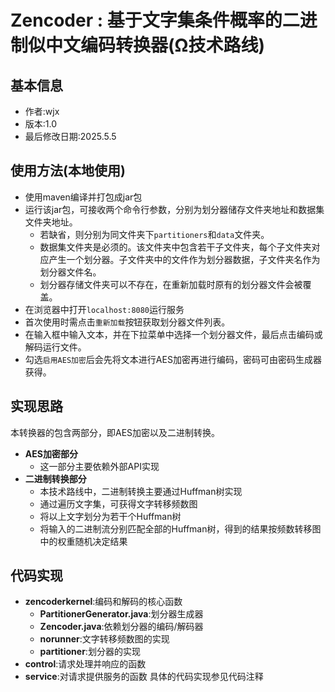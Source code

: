 # Zencoder : 基于文字集条件概率的二进制似中文编码转换器(Ω技术路线)

## 基本信息
- 作者:wjx
- 版本:1.0
- 最后修改日期:2025.5.5

## 使用方法(本地使用)
- 使用maven编译并打包成jar包
- 运行该jar包，可接收两个命令行参数，分别为划分器储存文件夹地址和数据集文件夹地址。  
  - 若缺省，则分别为同文件夹下`partitioners`和`data`文件夹。
  - 数据集文件夹是必须的。该文件夹中包含若干子文件夹，每个子文件夹对应产生一个划分器。子文件夹中的文件作为划分器数据，子文件夹名作为划分器文件名。
  - 划分器存储文件夹可以不存在，在重新加载时原有的划分器文件会被覆盖。
- 在浏览器中打开`localhost:8080`运行服务
- 首次使用时需点击`重新加载`按钮获取划分器文件列表。
- 在输入框中输入文本，并在下拉菜单中选择一个划分器文件，最后点击编码或解码运行文件。
- 勾选`启用AES加密`后会先将文本进行AES加密再进行编码，密码可由密码生成器获得。

## 实现思路
本转换器的包含两部分，即AES加密以及二进制转换。

- **AES加密部分**
    - 这一部分主要依赖外部API实现
- **二进制转换部分**
    - 本技术路线中，二进制转换主要通过Huffman树实现
    - 通过遍历文字集，可获得文字转移频数图
    - 将以上文字划分为若干个Huffman树
    - 将输入的二进制流分别匹配全部的Huffman树，得到的结果按频数转移图中的权重随机决定结果

## 代码实现
- **zencoderkernel**:编码和解码的核心函数
  - **PartitionerGenerator.java**:划分器生成器
  - **Zencoder.java**:依赖划分器的编码/解码器
  - **norunner**:文字转移频数图的实现
  - **partitioner**:划分器的实现
- **control**:请求处理并响应的函数
- **service**:对请求提供服务的函数
具体的代码实现参见代码注释  